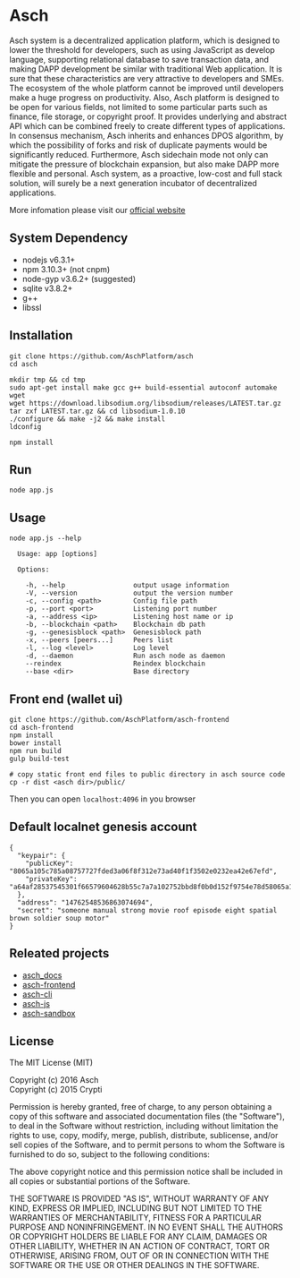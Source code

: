 # Asch

Asch system is a decentralized application platform, which is designed to lower the threshold for developers, such as using JavaScript as develop language, supporting relational database to save transaction data, and making DAPP development be similar with traditional Web application. It is sure that these characteristics are very attractive to developers and SMEs. The ecosystem of the whole platform cannot be improved until developers make a huge progress on productivity. Also, Asch platform is designed to be open for various fields, not limited to some particular parts such as finance, file storage, or copyright proof. It provides underlying and abstract API which can be combined freely to create different types of applications. In consensus mechanism, Asch inherits and enhances DPOS algorithm, by which the possibility of forks and risk of duplicate payments would be significantly reduced. Furthermore, Asch sidechain mode not only can mitigate the pressure of blockchain expansion, but also make DAPP more flexible and personal. Asch system, as a proactive, low-cost and full stack solution, will surely be a next generation incubator of decentralized applications.

More infomation please visit our [official website](https://www.asch.so)

## System Dependency

- nodejs v6.3.1+
- npm 3.10.3+ (not cnpm)
- node-gyp v3.6.2+ (suggested)
- sqlite v3.8.2+
- g++
- libssl

## Installation

```
git clone https://github.com/AschPlatform/asch
cd asch

mkdir tmp && cd tmp
sudo apt-get install make gcc g++ build-essential autoconf automake wget
wget https://download.libsodium.org/libsodium/releases/LATEST.tar.gz
tar zxf LATEST.tar.gz && cd libsodium-1.0.10
./configure && make -j2 && make install
ldconfig

npm install
```

## Run

```
node app.js
```

## Usage

```
node app.js --help

  Usage: app [options]

  Options:

    -h, --help                 output usage information
    -V, --version              output the version number
    -c, --config <path>        Config file path
    -p, --port <port>          Listening port number
    -a, --address <ip>         Listening host name or ip
    -b, --blockchain <path>    Blockchain db path
    -g, --genesisblock <path>  Genesisblock path
    -x, --peers [peers...]     Peers list
    -l, --log <level>          Log level
    -d, --daemon               Run asch node as daemon
    --reindex                  Reindex blockchain
    --base <dir>               Base directory
```

## Front end (wallet ui)

```
git clone https://github.com/AschPlatform/asch-frontend
cd asch-frontend
npm install
bower install
npm run build
gulp build-test

# copy static front end files to public directory in asch source code
cp -r dist <asch dir>/public/
```

Then you can open ```localhost:4096``` in you browser

## Default localnet genesis account

```
{
  "keypair": {
    "publicKey": "8065a105c785a08757727fded3a06f8f312e73ad40f1f3502e0232ea42e67efd",
    "privateKey": "a64af28537545301f66579604628b55c7a7a102752bbd8f0b0d152f9754e78d58065a105c785a08757727fded3a06f8f312e73ad40f1f3502e0232ea42e67efd"
  },
  "address": "14762548536863074694",
  "secret": "someone manual strong movie roof episode eight spatial brown soldier soup motor"
}
```

## Releated projects

- [asch_docs](https://github.com/AschPlatform/asch-docs)
- [asch-frontend](https://github.com/AschPlatform/asch-frontend)
- [asch-cli](https://github.com/AschPlatform/asch-cli)
- [asch-js](https://github.com/AschPlatform/asch-js)
- [asch-sandbox](https://github.com/AschPlatform/asch-sandbox)

## License

The MIT License (MIT)

Copyright (c) 2016 Asch</br>
Copyright (c) 2015 Crypti

Permission is hereby granted, free of charge, to any person obtaining a copy of this software and associated documentation files (the "Software"), to deal in the Software without restriction, including without limitation the rights to use, copy, modify, merge, publish, distribute, sublicense, and/or sell copies of the Software, and to permit persons to whom the Software is furnished to do so, subject to the following conditions:

The above copyright notice and this permission notice shall be included in all copies or substantial portions of the Software.

THE SOFTWARE IS PROVIDED "AS IS", WITHOUT WARRANTY OF ANY KIND, EXPRESS OR IMPLIED, INCLUDING BUT NOT LIMITED TO THE WARRANTIES OF MERCHANTABILITY, FITNESS FOR A PARTICULAR PURPOSE AND NONINFRINGEMENT. IN NO EVENT SHALL THE AUTHORS OR COPYRIGHT HOLDERS BE LIABLE FOR ANY CLAIM, DAMAGES OR OTHER LIABILITY, WHETHER IN AN ACTION OF CONTRACT, TORT OR OTHERWISE, ARISING FROM, OUT OF OR IN CONNECTION WITH THE SOFTWARE OR THE USE OR OTHER DEALINGS IN THE SOFTWARE.
